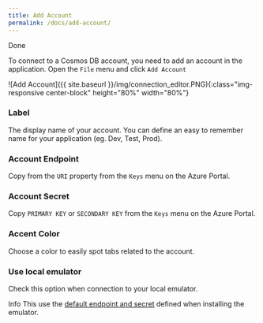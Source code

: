 ```yaml
---
title: Add Account
permalink: /docs/add-account/
---
```


<span class="label label-success">Done</span>

To connect to a Cosmos DB account, you need to add an account in the application. Open the `File` menu and click `Add Account`

![Add Account]({{ site.baseurl }}/img/connection_editor.PNG){:class="img-responsive center-block" height="80%" width="80%"}

### Label

The display name of your account. You can define an easy to remember name for your application (eg. Dev, Test, Prod).

### Account Endpoint

Copy from the `URI` property from the `Keys` menu on the Azure Portal.

### Account Secret

Copy `PRIMARY KEY` or `SECONDARY KEY` from the `Keys` menu on the Azure Portal.

### Accent Color

Choose a color to easily spot tabs related to the account.

### Use local emulator

Check this option when connection to your local emulator.

<span class="label label-info">Info</span>
This use the [default endpoint and secret](https://docs.microsoft.com/en-us/azure/cosmos-db/local-emulator#authenticating-requests) defined when installing the emulator.

